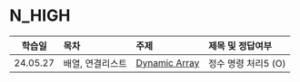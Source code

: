 # N_HIGH

|  학습일  | 목차             | 주제                                                     | 제목 및 정답여부    |
| :------: | :--------------- | :------------------------------------------------------- | :------------------ |
| 24.05.27 | 배열, 연결리스트 | [Dynamic Array](./배열,%20연결리스트/Dynamic%20Array.js) | 정수 명령 처리5 (O) |
